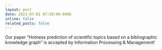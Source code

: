 ```yaml
---
layout: post
date: 2021-07-01 07:59:00-0400
inline: false
related_posts: false
---
```


Our paper “Hotness prediction of scientific topics based on a bibliographic knowledge graph” is accepted by Information Processing & Management!
